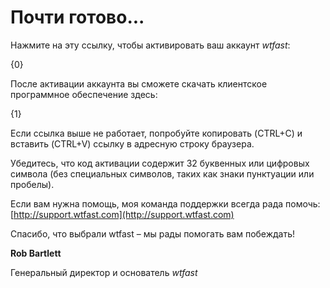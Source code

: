 # Почти готово...

Нажмите на эту ссылку, чтобы активировать ваш аккаунт *wtfast*:

{0}

После активации аккаунта вы сможете скачать клиентское программное обеспечение здесь:

{1}

Если ссылка выше не работает, попробуйте копировать (CTRL+C) и вставить (CTRL+V) ссылку в адресную строку браузера.

Убедитесь, что код активации содержит 32 буквенных или цифровых символа (без специальных символов, таких как знаки пунктуации или пробелы).

Если вам нужна помощь, моя команда поддержки всегда рада помочь: [http://support.wtfast.com](http://support.wtfast.com)

Спасибо, что выбрали wtfast – мы рады помогать вам побеждать!

**Rob Bartlett**

Генеральный директор и основатель *wtfast*
